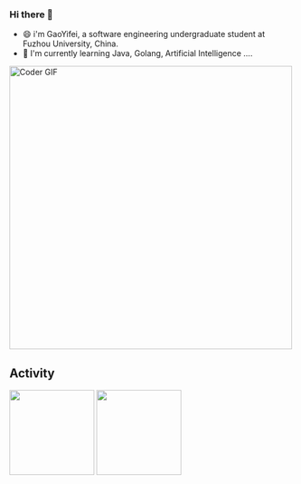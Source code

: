 ### Hi there 👋

*  😄 i'm GaoYifei, a software engineering undergraduate student at Fuzhou University, China.
*  🌱 I'm currently learning Java, Golang, Artificial Intelligence ....
<img src="https://media.giphy.com/media/SWoSkN6DxTszqIKEqv/giphy.gif" alt="Coder GIF" width="500">

## Activity
<div>
 <img height="150px" src="https://github-readme-stats.vercel.app/api?username=emptyOVO&show_icons=true&bg_color=00000000&hide_title=true&show_icons=true&line_height=21" />
 <img height="150px" src="https://github-readme-stats.vercel.app/api/top-langs/?username=emptyOVO&layout=compact&hide_title=true&show_icons=trueline_height=21" />
</div>


<!--
**emptyOVO/emptyOVO** is a ✨ _special_ ✨ repository because its `README.md` (this file) appears on your GitHub profile.

Here are some ideas to get you started:

- 🔭 I’m currently working on ...
- 🌱 I’m currently learning ...
- 👯 I’m looking to collaborate on ...
- 🤔 I’m looking for help with ...
- 💬 Ask me about ...
- 📫 How to reach me: ...
- 😄 Pronouns: ...
- ⚡ Fun fact: ...
-->
